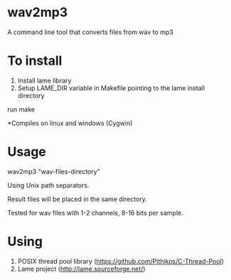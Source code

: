 # wav2mp3

A command line tool that converts files from wav to mp3

# To install
1. Install lame library
2. Setup LAME_DIR variable in Makefile pointing to the lame install directory

run make

*Compiles on linux and windows (Cygwin)

# Usage

wav2mp3 "wav-files-directory"

Using Unix path separators.

Result files will be placed in the same directory.

Tested for wav files with 1-2 channels, 8-16 bits per sample.



# Using

1. POSIX thread pool library (https://github.com/Pithikos/C-Thread-Pool)
2. Lame project (http://lame.sourceforge.net/)


